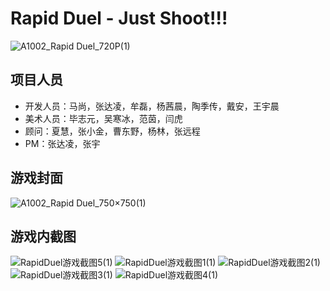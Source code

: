 # Rapid Duel - Just Shoot!!!

![A1002_Rapid Duel_720P(1)](https://user-images.githubusercontent.com/64057282/114544449-3648e200-9c8d-11eb-83df-1e76383a9413.jpg)

## 项目人员
* 开发人员：马尚，张达凌，牟磊，杨茜晨，陶季传，戴安，王宇晨
* 美术人员：毕志元，吴寒冰，范茵，闫虎
* 顾问：夏慧，张小金，曹东野，杨林，张远程
* PM：张达凌，张宇

## 游戏封面
![A1002_Rapid Duel_750×750(1)](https://user-images.githubusercontent.com/64057282/114544458-3943d280-9c8d-11eb-8693-2ad7074ea55b.jpg)

## 游戏内截图
![RapidDuel游戏截图5(1)](https://user-images.githubusercontent.com/64057282/114544435-321cc480-9c8d-11eb-9de0-076b57248812.jpg)
![RapidDuel游戏截图1(1)](https://user-images.githubusercontent.com/64057282/114544473-4234a400-9c8d-11eb-9e16-e311cd4bae5d.jpg)
![RapidDuel游戏截图2(1)](https://user-images.githubusercontent.com/64057282/114544480-42cd3a80-9c8d-11eb-8a34-6ccbafc1c75c.jpg)
![RapidDuel游戏截图3(1)](https://user-images.githubusercontent.com/64057282/114544481-43fe6780-9c8d-11eb-8768-23a881b05e1d.jpg)
![RapidDuel游戏截图4(1)](https://user-images.githubusercontent.com/64057282/114544486-452f9480-9c8d-11eb-818d-57483df0ef52.jpg)
